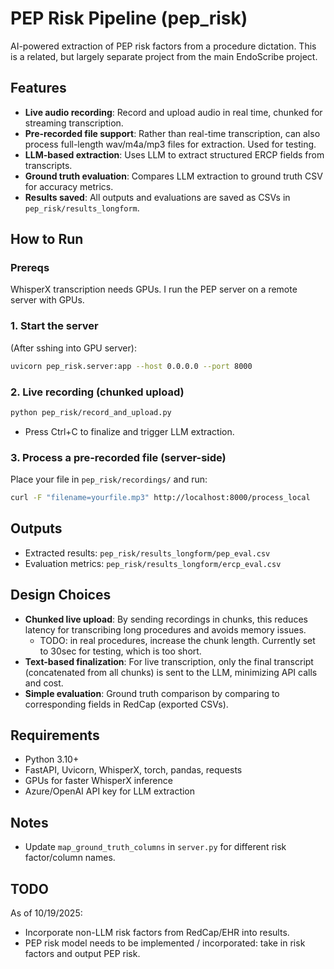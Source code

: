 # PEP Risk Pipeline (pep_risk)

AI-powered extraction of PEP risk factors from a procedure dictation. This is a related, but largely separate project from the main EndoScribe project.

## Features
- **Live audio recording**: Record and upload audio in real time, chunked for streaming transcription.
- **Pre-recorded file support**: Rather than real-time transcription, can also process full-length wav/m4a/mp3 files for extraction. Used for testing.
- **LLM-based extraction**: Uses LLM to extract structured ERCP fields from transcripts.
- **Ground truth evaluation**: Compares LLM extraction to ground truth CSV for accuracy metrics.
- **Results saved**: All outputs and evaluations are saved as CSVs in `pep_risk/results_longform`.

## How to Run
### Prereqs
WhisperX transcription needs GPUs. I run the PEP server on a remote server with GPUs.

### 1. Start the server
(After sshing into GPU server):
```bash
uvicorn pep_risk.server:app --host 0.0.0.0 --port 8000
```

### 2. Live recording (chunked upload)
```bash
python pep_risk/record_and_upload.py
```
- Press Ctrl+C to finalize and trigger LLM extraction.

### 3. Process a pre-recorded file (server-side)
Place your file in `pep_risk/recordings/` and run:
```bash
curl -F "filename=yourfile.mp3" http://localhost:8000/process_local
```

## Outputs
- Extracted results: `pep_risk/results_longform/pep_eval.csv`
- Evaluation metrics: `pep_risk/results_longform/ercp_eval.csv`

## Design Choices
- **Chunked live upload**: By sending recordings in chunks, this reduces latency for transcribing long procedures and avoids memory issues.
    - TODO: in real procedures, increase the chunk length. Currently set to 30sec for testing, which is too short.
- **Text-based finalization**: For live transcription, only the final transcript (concatenated from all chunks) is sent to the LLM, minimizing API calls and cost.
- **Simple evaluation**: Ground truth comparison by comparing to corresponding fields in RedCap (exported CSVs).

## Requirements
- Python 3.10+
- FastAPI, Uvicorn, WhisperX, torch, pandas, requests
- GPUs for faster WhisperX inference
- Azure/OpenAI API key for LLM extraction

## Notes
- Update `map_ground_truth_columns` in `server.py` for different risk factor/column names.

## TODO
As of 10/19/2025:
- Incorporate non-LLM risk factors from RedCap/EHR into results.
- PEP risk model needs to be implemented / incorporated: take in risk factors and output PEP risk.
